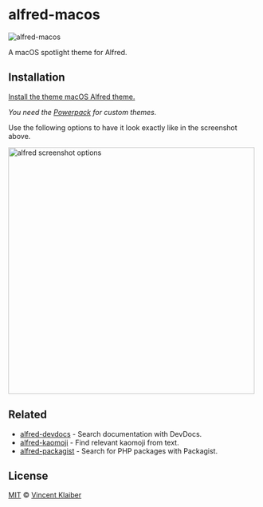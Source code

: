 # alfred-macos

![alfred-macos](https://user-images.githubusercontent.com/499192/29376804-133a988a-82ba-11e7-9d2e-017a4d8b7dcf.png)

A macOS spotlight theme for Alfred.

## Installation

[Install the theme macOS Alfred theme.](https://www.alfredapp.com/extras/theme/XZi5H5ZrF3/)

*You need the [Powerpack](https://www.alfredapp.com/powerpack/) for custom themes.*

Use the following options to have it look exactly like in the screenshot above.

<img alt="alfred screenshot options" src="https://cloud.githubusercontent.com/assets/499192/18104173/1a11c914-6efa-11e6-8305-4b323c0e5067.png" width="494">

## Related

- [alfred-devdocs](https://github.com/vinkla/alfred-devdocs) - Search documentation with DevDocs.
- [alfred-kaomoji](https://github.com/vinkla/alfred-kaomoji) - Find relevant kaomoji from text.
- [alfred-packagist](https://github.com/vinkla/alfred-packagist) - Search for PHP packages with Packagist.

## License

[MIT](LICENSE) © [Vincent Klaiber](https://vinkla.com)
